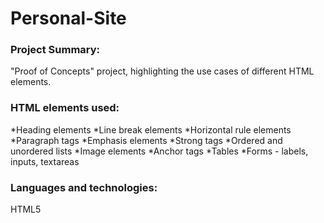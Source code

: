 # Personal-Site

### Project Summary:
  "Proof of Concepts" project, highlighting the use cases of different HTML elements.
### HTML elements used:
  *Heading elements
  *Line break elements
  *Horizontal rule elements
  *Paragraph tags
  *Emphasis elements
  *Strong tags
  *Ordered and unordered lists
  *Image elements
  *Anchor tags
  *Tables
  *Forms - labels, inputs, textareas
### Languages and technologies:
  HTML5
